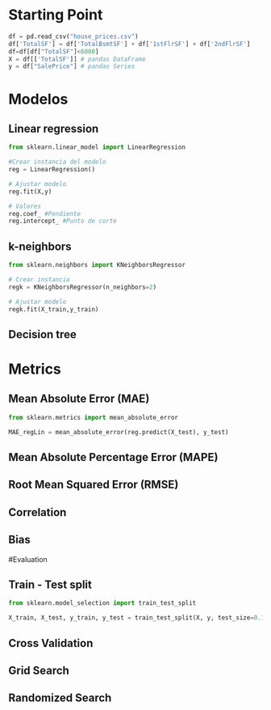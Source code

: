 # Starting Point
```python
df = pd.read_csv("house_prices.csv")
df['TotalSF'] = df['TotalBsmtSF'] + df['1stFlrSF'] + df['2ndFlrSF']
df=df[df["TotalSF"]<6000]
X = df[['TotalSF']] # pandas DataFrame
y = df["SalePrice"] # pandas Series
```
# Modelos
## Linear regression
```python
from sklearn.linear_model import LinearRegression

#Crear instancia del modelo
reg = LinearRegression()

# Ajustar modelo
reg.fit(X,y)

# Valores
reg.coef_ #Pendiente
reg.intercept_ #Punto de corte
```

## k-neighbors
```python
from sklearn.neighbors import KNeighborsRegressor

# Crear instancia
regk = KNeighborsRegressor(n_neighbors=2)

# Ajustar modelo
regk.fit(X_train,y_train)
```
## Decision tree

# Metrics
## Mean Absolute Error (MAE)
```python
from sklearn.metrics import mean_absolute_error

MAE_regLin = mean_absolute_error(reg.predict(X_test), y_test)
```
## Mean Absolute Percentage Error (MAPE)
## Root Mean Squared Error (RMSE)
## Correlation
## Bias

#Evaluation
## Train - Test split
```python
from sklearn.model_selection import train_test_split

X_train, X_test, y_train, y_test = train_test_split(X, y, test_size=0.10)
```
## Cross Validation
## Grid Search
## Randomized Search
